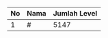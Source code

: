| No | Nama            | Jumlah Level |
|----|-----------------|--------------|
| 1  | #    |    5147        |
